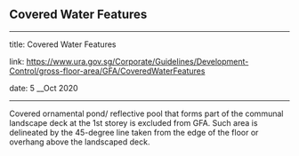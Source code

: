 ## Covered Water Features
---
title: Covered Water Features

link: https://www.ura.gov.sg/Corporate/Guidelines/Development-Control/gross-floor-area/GFA/CoveredWaterFeatures

date: 5 __Oct 2020

---


Covered ornamental pond/ reflective pool that forms part of the communal landscape deck at the 1st storey is excluded from GFA. Such area is delineated by the 45-degree line taken from the edge of the floor or overhang above the landscaped deck.




